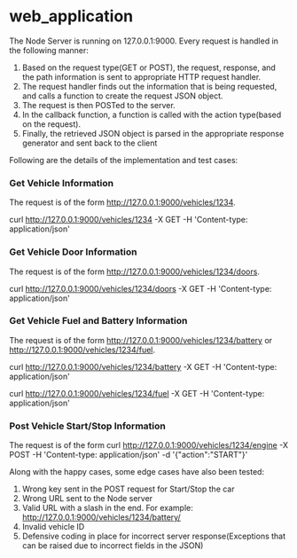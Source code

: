 # web_application

The Node Server is running on 127.0.0.1:9000. Every request is handled in the following manner:

1. Based on the request type(GET or POST), the request, response, and the path information is sent to appropriate HTTP request handler.
2. The request handler finds out the information that is being requested, and calls a function to create the request JSON object.
3. The request is then POSTed to the server.
4. In the callback function, a function is called with the action type(based on the request).
5. Finally, the retrieved JSON object is parsed in the appropriate response generator and sent back to the client

Following are the details of the implementation and test cases:

### Get Vehicle Information
The request is of the form http://127.0.0.1:9000/vehicles/1234.

curl http://127.0.0.1:9000/vehicles/1234 -X GET -H 'Content-type: application/json'

### Get Vehicle Door Information
The request is of the form http://127.0.0.1:9000/vehicles/1234/doors.

curl http://127.0.0.1:9000/vehicles/1234/doors -X GET -H 'Content-type: application/json'

### Get Vehicle Fuel and Battery Information
The request is of the form http://127.0.0.1:9000/vehicles/1234/battery or  http://127.0.0.1:9000/vehicles/1234/fuel.

curl http://127.0.0.1:9000/vehicles/1234/battery -X GET -H 'Content-type: application/json'

curl http://127.0.0.1:9000/vehicles/1234/fuel -X GET -H 'Content-type: application/json'

### Post Vehicle Start/Stop Information
The request is of the form curl http://127.0.0.1:9000/vehicles/1234/engine -X POST -H 'Content-type: application/json' -d '{"action":"START"}'

Along with the happy cases, some edge cases have also been tested:

1. Wrong key sent in the POST request for Start/Stop the car
2. Wrong URL sent to the Node server
3. Valid URL with a slash in the end. For example: http://127.0.0.1:9000/vehicles/1234/battery/
4. Invalid vehicle ID
5. Defensive coding in place for incorrect server response(Exceptions that can be raised due to incorrect fields in the JSON)
